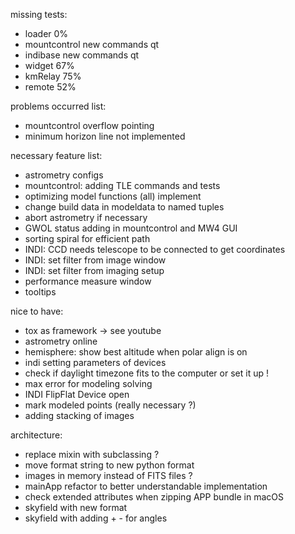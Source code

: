 missing tests:
- loader 0%
- mountcontrol new commands qt
- indibase new commands qt
- widget 67%
- kmRelay 75%
- remote 52%

problems occurred list:
- mountcontrol overflow pointing
- minimum horizon line not implemented

necessary feature list:
- astrometry configs
- mountcontrol: adding TLE commands and tests
- optimizing model functions (all) implement
- change build data in modeldata to named tuples
- abort astrometry if necessary 
- GWOL status adding in mountcontrol and MW4 GUI
- sorting spiral for efficient path
- INDI: CCD needs telescope to be connected to get coordinates
- INDI: set filter from image window
- INDI: set filter from imaging setup
- performance measure window
- tooltips


nice to have:
- tox as framework -> see youtube 
- astrometry online
- hemisphere: show best altitude when polar align is on
- indi setting parameters of devices
- check if daylight timezone fits to the computer or set it up !
- max error for modeling solving
- INDI FlipFlat Device open 
- mark modeled points (really necessary ?)
- adding stacking of images 


architecture:
- replace mixin with subclassing ?
- move format string to new python format
- images in memory instead of FITS files ?
- mainApp refactor to better understandable implementation
- check extended attributes when zipping APP bundle in macOS
- skyfield with new format
- skyfield with adding + - for angles